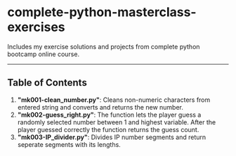 # complete-python-masterclass-exercises

Includes my exercise solutions and projects from complete python bootcamp online course. 

---

## Table of Contents

1. **"mk001-clean_number.py"**: Cleans non-numeric characters from entered string and converts and returns the new number.
2. **"mk002-guess_right.py"**: The function lets the player guess a randomly selected number between 1 and highest variable. After the player guessed correctly the function returns the guess count.
3. **"mk003-IP_divider.py"**: Divides IP number segments and return seperate segments with its lengths.
